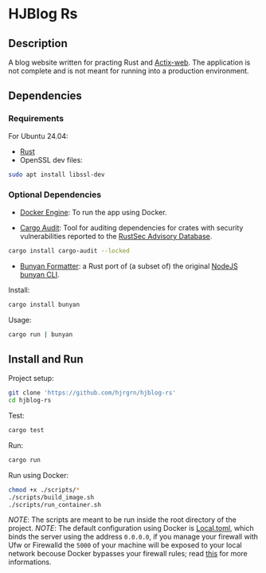 # HJBlog Rs


## Description

A blog website written for practing Rust and [Actix-web](https://actix.rs/).
The application is not complete and is not meant for running into a production environment.


## Dependencies

### Requirements

For Ubuntu 24.04:

- [Rust](https://www.rust-lang.org/learn/get-started)
- OpenSSL dev files:

```bash
sudo apt install libssl-dev
```

### Optional Dependencies

- [Docker Engine](https://docs.docker.com/engine/install/): To run the app using Docker.

- [Cargo Audit](https://crates.io/crates/cargo-audit): Tool for auditing dependencies for crates with security vulnerabilities reported to the [RustSec Advisory Database](https://github.com/RustSec/advisory-db/).

```bash
cargo install cargo-audit --locked
```

- [Bunyan Formatter](https://crates.io/crates/bunyan): a Rust port of (a subset of) the original [NodeJS bunyan CLI](https://github.com/trentm/node-bunyan).

Install:

```bash
cargo install bunyan
```

Usage:

```bash
cargo run | bunyan
```


## Install and Run

Project setup:

```bash
git clone 'https://github.com/hjrgrn/hjblog-rs'
cd hjblog-rs
```

Test:

```bash
cargo test
```

Run:

```bash
cargo run
```

Run using Docker:

```bash
chmod +x ./scripts/*
./scripts/build_image.sh
./scripts/run_container.sh
```

*NOTE*: The scripts are meant to be run inside the root directory of the project.
*NOTE*: The default configuration using Docker is [Local.toml](/configuration/Local.toml), which binds the server
using the address `0.0.0.0`, if you manage your firewall with Ufw or Firewalld the `5000` of your machine will be exposed
to your local network becouse Docker bypasses your firewall rules;
read [this](https://docs.docker.com/engine/network/packet-filtering-firewalls/#docker-and-ufw) for more informations.
